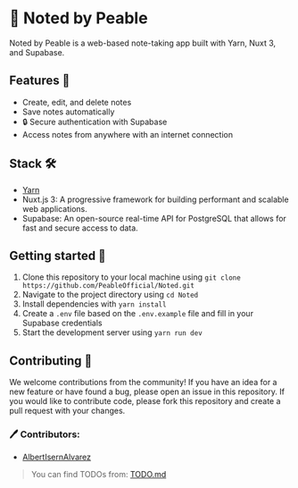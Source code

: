 # 📝 Noted by Peable

Noted by Peable is a web-based note-taking app built with Yarn, Nuxt 3, and Supabase.

## Features 🚀

- Create, edit, and delete notes
- Save notes automatically
- 🔒 Secure authentication with Supabase
- Access notes from anywhere with an internet connection

## Stack 🛠️
- [Yarn](https://yarnpkg.com/)
- Nuxt.js 3: A progressive framework for building performant and scalable web applications.
- Supabase: An open-source real-time API for PostgreSQL that allows for fast and secure access to data.

## Getting started 🚀

1. Clone this repository to your local machine using `git clone https://github.com/PeableOfficial/Noted.git`
2. Navigate to the project directory using `cd Noted`
3. Install dependencies with `yarn install`
4. Create a `.env` file based on the `.env.example` file and fill in your Supabase credentials
5. Start the development server using `yarn run dev`

## Contributing 🤝
We welcome contributions from the community! If you have an idea for a new feature or have found a bug, please open an issue in this repository. If you would like to contribute code, please fork this repository and create a pull request with your changes.

### 🖊 Contributors:

- [AlbertIsernAlvarez](https://github.com/AlbertIsernAlvarez)

> You can find TODOs from: [TODO.md](https://github.com/PeableOfficial/Noted/blob/master/TODO.md)
